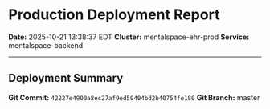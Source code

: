 # Production Deployment Report

**Date:** 2025-10-21 13:38:37 EDT
**Cluster:** mentalspace-ehr-prod
**Service:** mentalspace-backend

---

## Deployment Summary

**Git Commit:** `42227e4900a8ec27af9ed50404bd2b40754fe180`
**Git Branch:** master

